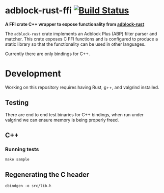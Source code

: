 # adblock-rust-ffi [![Build Status](https://travis-ci.org/brave/adblock-rust-ffi.svg?branch=master)](https://travis-ci.org/brave/adblock-rust-ffi)

**A FFI crate C++ wrapper to expose functionality from [adblock-rust](https://github.com/brave/adblock-rust)**

The `adblock-rust` crate implements an Adblock Plus (ABP) filter parser and matcher. This
crate exposes C FFI functions and is configured to produce a static library so that the functionality
can be used in other languages.

Currently there are only bindings for C++.

# Development

Working on this repository requires having Rust, g++, and valgrind installed.

## Testing

There are end to end test binaries for C++ bindings, when run under
valgrind we can ensure memory is being properly freed.

## C++

### Running tests

```
make sample
```

## Regenerating the C header

```
cbindgen -o src/lib.h
```
